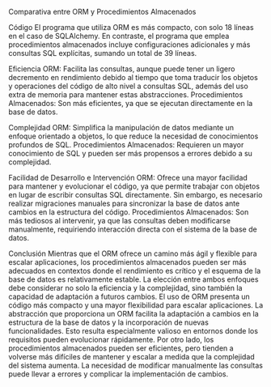 Comparativa entre ORM y Procedimientos Almacenados

Código
El programa que utiliza ORM es más compacto, con solo 18 líneas en el caso de SQLAlchemy. En contraste, el programa que emplea procedimientos almacenados incluye configuraciones adicionales y más consultas SQL explícitas, sumando un total de 39 líneas.

Eficiencia
ORM: Facilita las consultas, aunque puede tener un ligero decremento en rendimiento debido al tiempo que toma traducir los objetos y operaciones del código de alto nivel a consultas SQL, además del uso extra de memoria para mantener estas abstracciones.
Procedimientos Almacenados: Son más eficientes, ya que se ejecutan directamente en la base de datos.

Complejidad
ORM: Simplifica la manipulación de datos mediante un enfoque orientado a objetos, lo que reduce la necesidad de conocimientos profundos de SQL.
Procedimientos Almacenados: Requieren un mayor conocimiento de SQL y pueden ser más propensos a errores debido a su complejidad.

Facilidad de Desarrollo e Intervención
ORM: Ofrece una mayor facilidad para mantener y evolucionar el código, ya que permite trabajar con objetos en lugar de escribir consultas SQL directamente. Sin embargo, es necesario realizar migraciones manuales para sincronizar la base de datos ante cambios en la estructura del código.
Procedimientos Almacenados: Son más tediosos al intervenir, ya que las consultas deben modificarse manualmente, requiriendo interacción directa con el sistema de la base de datos.

Conclusión
Mientras que el ORM ofrece un camino más ágil y flexible para escalar aplicaciones, los procedimientos almacenados pueden ser más adecuados en contextos donde el rendimiento es crítico y el esquema de la base de datos es relativamente estable. La elección entre ambos enfoques debe considerar no solo la eficiencia y la complejidad, sino también la capacidad de adaptación a futuros cambios.
El uso de ORM presenta un código más compacto y una mayor flexibilidad para escalar aplicaciones. La abstracción que proporciona un ORM facilita la adaptación a cambios en la estructura de la base de datos y la incorporación de nuevas funcionalidades. Esto resulta especialmente valioso en entornos donde los requisitos pueden evolucionar rápidamente.
Por otro lado, los procedimientos almacenados pueden ser eficientes, pero tienden a volverse más difíciles de mantener y escalar a medida que la complejidad del sistema aumenta. La necesidad de modificar manualmente las consultas puede llevar a errores y complicar la implementación de cambios.
